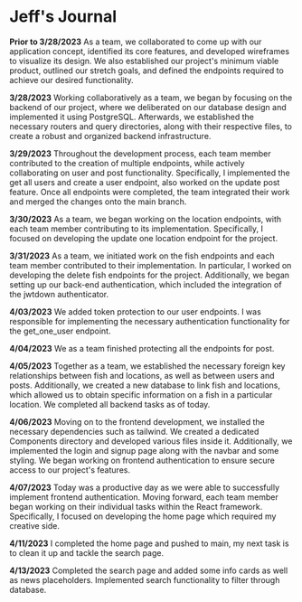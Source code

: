 # Jeff's Journal

**Prior to 3/28/2023**
As a team, we collaborated to come up with our application concept, identified its core features, and developed wireframes to visualize its design. We also established our project's minimum viable product, outlined our stretch goals, and defined the endpoints required to achieve our desired functionality.

**3/28/2023**
Working collaboratively as a team, we began by focusing on the backend of our project, where we deliberated on our database design and implemented it using PostgreSQL. Afterwards, we established the necessary routers and query directories, along with their respective files, to create a robust and organized backend infrastructure.

**3/29/2023**
Throughout the development process, each team member contributed to the creation of multiple endpoints, while actively collaborating on user and post functionality. Specifically, I implemented the get all users and create a user endpoint, also worked on the update post feature. Once all endpoints were completed, the team integrated their work and merged the changes onto the main branch.

**3/30/2023**
As a team, we began working on the location endpoints, with each team member contributing to its implementation. Specifically, I focused on developing the update one location endpoint for the project.

**3/31/2023**
As a team, we initiated work on the fish endpoints and each team member contributed to their implementation. In particular, I worked on developing the delete fish endpoints for the project. Additionally, we began setting up our back-end authentication, which included the integration of the jwtdown authenticator.

**4/03/2023**
We added token protection to our user endpoints.
I was responsible for implementing the necessary authentication functionality for the get_one_user endpoint.

**4/04/2023**
We as a team finished protecting all the endpoints for post.

**4/05/2023**
Together as a team, we established the necessary foreign key relationships between fish and locations, as well as between users and posts. Additionally, we created a new database to link fish and locations, which allowed us to obtain specific information on a fish in a particular location. We completed all backend tasks as of today.

**4/06/2023**
Moving on to the frontend development, we installed the necessary dependencies such as tailwind. We created a dedicated Components directory and developed various files inside it. Additionally, we implemented the login and signup page along with the navbar and some styling. We began working on frontend authentication to ensure secure access to our project's features.

**4/07/2023**
Today was a productive day as we were able to successfully implement frontend authentication. Moving forward, each team member began working on their individual tasks within the React framework. Specifically, I focused on developing the home page which required my creative side.

**4/11/2023**
I completed the home page and pushed to main, my next task is to clean it up and tackle the search page.

**4/13/2023**
Completed the search page and added some info cards as well as news placeholders. Implemented search functionality to filter through database.
